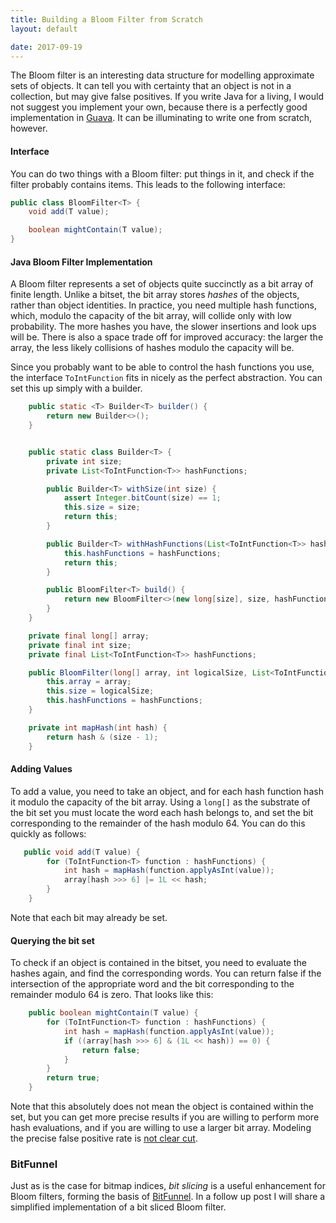 ```yaml
---
title: Building a Bloom Filter from Scratch
layout: default

date: 2017-09-19
---
```


The Bloom filter is an interesting data structure for modelling approximate sets of objects. It can tell you with certainty that an object is not in a collection, but may give false positives. If you write Java for a living, I would not suggest you implement your own, because there is a perfectly good implementation in <a href="https://github.com/google/guava/blob/master/guava/src/com/google/common/hash/BloomFilter.java" target="_blank">Guava</a>. It can be illuminating to write one from scratch, however. 

#### Interface

You can do two things with a Bloom filter: put things in it, and check if the filter probably contains items. This leads to the following interface:

```java
public class BloomFilter<T> {
    void add(T value);

    boolean mightContain(T value);
}
```

#### Java Bloom Filter Implementation

A Bloom filter represents a set of objects quite succinctly as a bit array of finite length. Unlike a bitset, the bit array stores _hashes_ of the objects, rather than object identities. In practice, you need multiple hash functions, which, modulo the capacity of the bit array, will collide only with low probability. The more hashes you have, the slower insertions and look ups will be. There is also a space trade off for improved accuracy: the larger the array, the less likely collisions of hashes modulo the capacity will be.

Since you probably want to be able to control the hash functions you use, the interface `ToIntFunction` fits in nicely as the perfect abstraction. You can set this up simply with a builder.

```java
    public static <T> Builder<T> builder() {
        return new Builder<>();
    }


    public static class Builder<T> {
        private int size;
        private List<ToIntFunction<T>> hashFunctions;

        public Builder<T> withSize(int size) {
            assert Integer.bitCount(size) == 1; 
            this.size = size;
            return this;
        }

        public Builder<T> withHashFunctions(List<ToIntFunction<T>> hashFunctions) {
            this.hashFunctions = hashFunctions;
            return this;
        }

        public BloomFilter<T> build() {
            return new BloomFilter<>(new long[size], size, hashFunctions);
        }
    }

    private final long[] array;
    private final int size;
    private final List<ToIntFunction<T>> hashFunctions;

    public BloomFilter(long[] array, int logicalSize, List<ToIntFunction<T>> hashFunctions) {
        this.array = array;
        this.size = logicalSize;
        this.hashFunctions = hashFunctions;
    }

    private int mapHash(int hash) {
        return hash & (size - 1);
    }
```

#### Adding Values

To add a value, you need to take an object, and for each hash function hash it modulo the capacity of the bit array. Using a `long[]` as the substrate of the bit set you must locate the word each hash belongs to, and set the bit corresponding to the remainder of the hash modulo 64. You can do this quickly as follows:

```java
   public void add(T value) {
        for (ToIntFunction<T> function : hashFunctions) {
            int hash = mapHash(function.applyAsInt(value));
            array[hash >>> 6] |= 1L << hash;
        }
    }
```

Note that each bit may already be set.

#### Querying the bit set

To check if an object is contained in the bitset, you need to evaluate the hashes again, and find the corresponding words. You can return false if the intersection of the appropriate word and the bit corresponding to the remainder modulo 64 is zero. That looks like this:

```java
    public boolean mightContain(T value) {
        for (ToIntFunction<T> function : hashFunctions) {
            int hash = mapHash(function.applyAsInt(value));
            if ((array[hash >>> 6] & (1L << hash)) == 0) {
                return false;
            }
        }
        return true;
    }
```

Note that this absolutely does not mean the object is contained within the set, but you can get more precise results if you are willing to perform more hash evaluations, and if you are willing to use a larger bit array. Modeling the precise false positive rate is <a href="http://cglab.ca/~morin/publications/ds/bloom-submitted.pdf" target="_blank">not clear cut</a>.

<h3>BitFunnel</h3>

Just as is the case for bitmap indices, _bit slicing_ is a useful enhancement for Bloom filters, forming the basis of <a href="https://danluu.com/bitfunnel-sigir.pdf" target="_blank">BitFunnel</a>. In a follow up post I will share a simplified implementation of a bit sliced Bloom filter.

